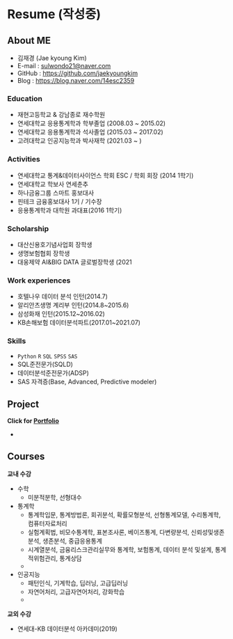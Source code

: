 # Resume (작성중)

## About ME

- 김재경 (Jae kyoung Kim)
- E-mail : sulwondo21@naver.com
- GitHub : <https://github.com/jaekyoungkim>
- Blog : <https://blog.naver.com/14esc2359>

### Education

- 재현고등학교 & 강남종로 재수학원
- 연세대학교 응용통계학과 학부졸업 (2008.03 ~ 2015.02)
- 연세대학교 응용통계학과 석사졸업 (2015.03 ~ 2017.02)
- 고려대학교 인공지능학과 박사재학 (2021.03 ~ )

### Activities

- 연세대학교 통계&데이터사이언스 학회 ESC / 학회 회장 (2014 1학기)
- 연세대학교 학보사 연세춘추
- 하나금융그룹 스마트 홍보대사 
- 핀테크 금융홍보대사 1기 / 기수장
- 응용통계학과 대학원 과대표(2016 1학기)

### Scholarship
- 대산신용호기념사업회 장학생
- 생명보험협회 장학생
- 대웅제약 AI&BIG DATA 글로벌장학생 (2021

### Work experiences
- 호텔나우 데이터 분석 인턴(2014.7)
- 알리안츠생명 계리부 인턴(2014.8~2015.6)
- 삼성화재 인턴(2015.12~2016.02)
- KB손해보험 데이터분석파트(2017.01~2021.07)

### Skills

- `Python` `R` `SQL` `SPSS` `SAS`
- SQL준전문가(SQLD)
- 데이터분석준전문가(ADSP)
- SAS 자격증(Base, Advanced, Predictive modeler)

## Project

__Click for [Portfolio]()__

- 


## Courses

**교내 수강**  
- 수학
    - 미분적분학, 선형대수
- 통계학
    - 통계학입문, 통계방법론, 회귀분석, 확률모형분석, 선형통계모델, 수리통계학, 컴퓨터자료처리
    - 실험계획법, 비모수통계학, 표본조사론, 베이즈통계, 다변량분석, 신뢰성및생존분석, 생존분석, 중급응용통계
    - 시계열분석, 금융리스크관리실무와 통계학, 보험통계, 데이터 분석 및설계, 통계적위험관리, 통계상담
    - 
- 인공지능
    - 패턴인식, 기계학습, 딥러닝, 고급딥러닝
    - 자연어처리, 고급자연어처리, 강화학습
    - 


**교외 수강**  
- 연세대-KB 데이터분석 아카데미(2019)
